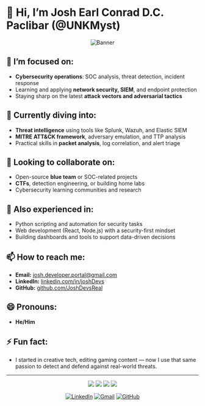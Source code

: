 # 👋 Hi, I’m Josh Earl Conrad D.C. Paclibar (@UNKMyst)

<p align="center">
  <img src="https://i.imgur.com/L9ovFNl.gif" alt="Banner" />
</p>

## 👀 I’m focused on:
- **Cybersecurity operations**: SOC analysis, threat detection, incident response
- Learning and applying **network security, SIEM**, and endpoint protection
- Staying sharp on the latest **attack vectors and adversarial tactics**

## 🧠 Currently diving into:
- **Threat intelligence** using tools like Splunk, Wazuh, and Elastic SIEM
- **MITRE ATT&CK framework**, adversary emulation, and TTP analysis
- Practical skills in **packet analysis**, log correlation, and alert triage

## 🤝 Looking to collaborate on:
- Open-source **blue team** or SOC-related projects
- **CTFs**, detection engineering, or building home labs
- Cybersecurity learning communities and research

## 🧩 Also experienced in:
- Python scripting and automation for security tasks
- Web development (React, Node.js) with a security-first mindset
- Building dashboards and tools to support data-driven decisions

## 📫 How to reach me:
- **Email:** [josh.developer.portal@gmail.com](mailto:josh.developer.portal@gmail.com)
- **LinkedIn:** [linkedin.com/in/joshDevs](https://www.linkedin.com/in/josh-earl-conrad-paclibar-8170901a8/)
- **GitHub:** [github.com/JoshDevsReal](https://github.com/JoshDevsReal)

## 😄 Pronouns:
- **He/Him**

## ⚡ Fun fact:
- I started in creative tech, editing gaming content — now I use that same passion to detect and defend against real-world threats.

---

<!-- Badges Section -->
<p align="center">
  <img src="https://img.shields.io/badge/SOC_Analyst-00BFFF?style=for-the-badge" />
  <img src="https://img.shields.io/badge/Splunk-black?style=for-the-badge&logo=splunk" />
  <img src="https://img.shields.io/badge/Wireshark-129BDB?style=for-the-badge&logo=wireshark&logoColor=white" />
  <img src="https://img.shields.io/badge/MITRE_ATT%26CK-FF5733?style=for-the-badge" />
<p>

<!-- Social Icons -->
<p align="center">
  <a href="https://www.linkedin.com/in/josh-earl-conrad-paclibar-8170901a8/"><img src="https://img.icons8.com/color/48/000000/linkedin.png" alt="LinkedIn"/></a>
  <a href="mailto:josh.developer.portal@gmail.com"><img src="https://img.icons8.com/color/48/000000/gmail.png" alt="Gmail"/></a>
  <a href="https://github.com/UNKMyst"><img src="https://img.icons8.com/color/48/000000/github--v1.png" alt="GitHub"/></a>
</p>
